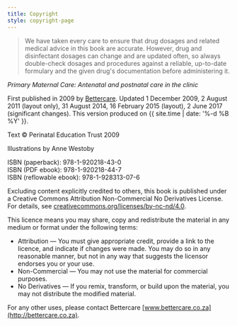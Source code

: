 ```yaml
---
title: Copyright
style: copyright-page
---
```


> We have taken every care to ensure that drug dosages and related medical advice in this book are accurate. However, drug and disinfectant dosages can change and are updated often, so always double-check dosages and procedures against a reliable, up-to-date formulary and the given drug's documentation before administering it.

*Primary Maternal Care: Antenatal and postnatal care in the clinic*

First published in 2009 by [Bettercare](http://bettercare.co.za). Updated 1 December 2009, 2 August 2011 (layout only), 31 August 2014, 16 February 2015 (layout), 2 June 2017 (significant changes). This version produced on {{ site.time | date: '%-d %B %Y' }}.

Text © Perinatal Education Trust 2009

Illustrations by Anne Westoby

ISBN (paperback): 978-1-920218-43-0  
ISBN (PDF ebook): 978-1-920218-44-7  
ISBN (reflowable ebook): 978-1-928313-07-6

Excluding content explicitly credited to others, this book is published under a Creative Commons Attribution Non-Commercial No Derivatives License. For details, see [creativecommons.org/licenses/by-nc-nd/4.0](http://creativecommons.org/licenses/by-nc-nd/4.0/).

This licence means you may share, copy and redistribute the material in any medium or format under the following terms:

* Attribution — You must give appropriate credit, provide a link to the licence, and indicate if changes were made. You may do so in any reasonable manner, but not in any way that suggests the licensor endorses you or your use.
* Non-Commercial — You may not use the material for commercial purposes.
* No Derivatives — If you remix, transform, or build upon the material, you may not distribute the modified material.

For any other uses, please contact Bettercare [www.bettercare.co.za](http://bettercare.co.za).
